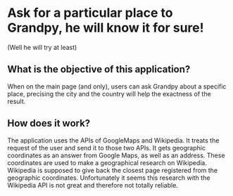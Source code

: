 # **Ask for a particular place to Grandpy, he will know it for sure!**
(Well he will try at least)

## What is the objective of this application? 

When on the main page (and only), users can ask Grandpy about a specific place, precising the city and the country will help the exactness of the result.

## How does it work?

The application uses the APIs of GoogleMaps and Wikipedia. 
It treats the request of the user and send it to those two APIs.
It gets geographic coordinates as an answer from Google Maps, as well as an address.
These coordinates are used to make a geographical research on Wikipedia.
Wikipedia is supposed to give back the closest page registered from the geographic coordinates.
Unfortunately it seems this research with the Wikipedia API is not great and therefore not totally reliable.

